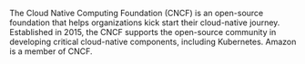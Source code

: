 

The Cloud Native Computing Foundation (CNCF) is an open-source foundation that helps organizations kick start their cloud-native journey. Established in 2015, the CNCF supports the open-source community in developing critical cloud-native components, including Kubernetes. Amazon is a member of CNCF. 
